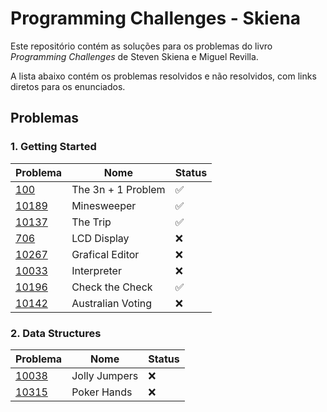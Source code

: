 # Programming Challenges - Skiena

Este repositório contém as soluções para os problemas do livro *Programming Challenges* de Steven Skiena e Miguel Revilla.

A lista abaixo contém os problemas resolvidos e não resolvidos, com links diretos para os enunciados.

## Problemas

### 1. Getting Started

| Problema | Nome | Status |
| --- | --- | --- |
| [100](https://vjudge.net/problem/UVA-100) | The 3n + 1 Problem | ✅ |
| [10189](https://vjudge.net/problem/UVA-10189) | Minesweeper | ✅ |
| [10137](https://vjudge.net/problem/UVA-10137) | The Trip | ✅ |
| [706](https://vjudge.net/problem/UVA-706) | LCD Display | ❌ |
| [10267](https://vjudge.net/problem/UVA-10267) | Grafical Editor | ❌ |
| [10033](https://vjudge.net/problem/UVA-10033) | Interpreter | ❌ |
| [10196](https://vjudge.net/problem/UVA-10196) | Check the Check | ✅ |
| [10142](https://vjudge.net/problem/UVA-10142) | Australian Voting | ❌ |

### 2. Data Structures

| Problema | Nome | Status |
| --- | --- | --- |
| [10038](https://vjudge.net/problem/UVA-10038) | Jolly Jumpers | ❌ |
| [10315](https://vjudge.net/problem/UVA-10315) | Poker Hands | ❌ |
